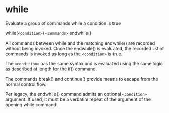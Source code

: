   

# while  
Evaluate a group of commands while a condition is true  

while(```<condition>```)
  ```<commands>```
endwhile()

  

All commands between while and the matching endwhile() are recorded
without being invoked.  Once the endwhile() is evaluated, the
recorded list of commands is invoked as long as the ```<condition>``` is true.  

The ```<condition>``` has the same syntax and is evaluated using the same logic
as described at length for the if() command.  

The commands break() and continue() provide means to
escape from the normal control flow.  

Per legacy, the endwhile() command admits
an optional ```<condition>``` argument.
If used, it must be a verbatim repeat of the argument of the opening
while command.  

